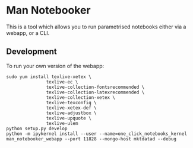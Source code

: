 # Man Notebooker

This is a tool which allows you to run parametrised notebooks either via
a webapp, or a CLI.

## Development
To run your own version of the webapp:

```
sudo yum install texlive-xetex \
               texlive-ec \
               texlive-collection-fontsrecommended \
               texlive-collection-latexrecommended \
               texlive-collection-xetex \
               texlive-texconfig \
               texlive-xetex-def \
               texlive-adjustbox \
               texlive-upquote \
               texlive-ulem
python setup.py develop
python -m ipykernel install --user --name=one_click_notebooks_kernel
man_notebooker_webapp --port 11828 --mongo-host mktdatad --debug
```
